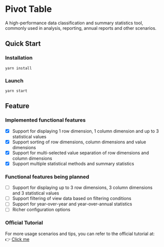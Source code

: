 # Pivot Table
A high-performance data classification and summary statistics tool, commonly used in analysis, reporting, annual reports and other scenarios.

## Quick Start
### Installation
```shell
yarn install
```

### Launch
```shell
yarn start
```

## Feature
### Implemented functional features
- [x] Support for displaying 1 row dimension, 1 column dimension and up to 3 statistical values
- [x] Support sorting of row dimensions, column dimensions and value dimensions
- [x] Support for multi-selected value separation of row dimensions and column dimensions
- [x] Support multiple statistical methods and summary statistics

### Functional features being planned
- [ ] Support for displaying up to 3 row dimensions, 3 column dimensions and 3 statistical values
- [ ] Support filtering of view data based on filtering conditions
- [ ] Support for year-over-year and year-over-annual statistics
- [ ] Richer configuration options

### Official Tutorial
For more usage scenarios and tips, you can refer to the official tutorial at:
👉 [Click me](https://help.apitable.com/docs/guide/intro-widget-pivot)